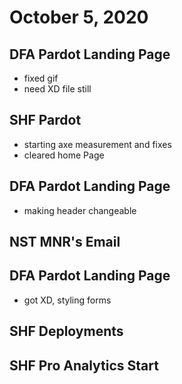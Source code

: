 # October 5, 2020

## DFA Pardot Landing Page
- fixed gif
- need XD file still

## SHF Pardot
- starting axe measurement and fixes
- cleared home Page

## DFA Pardot Landing Page
- making header changeable 

## NST MNR's Email

## DFA Pardot Landing Page
- got XD, styling forms

## SHF Deployments

## SHF Pro Analytics Start